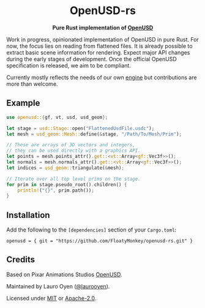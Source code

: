 <div align="center">

# OpenUSD-rs
**Pure Rust implementation of [OpenUSD](https://github.com/PixarAnimationStudios/OpenUSD)**

</div>

Work in progress, opinionated implementation of OpenUSD in pure Rust. For now, the focus lies on reading from flattened files. It is already possible to extract basic scene information for rendering. Expect major API changes during the early stages of development. Once the official OpenUSD specification is released, we aim to be compliant.

Currently mostly reflects the needs of our own [engine](https://github.com/FloatyMonkey/engine) but contributions are more than welcome.

## Example

```rust
use openusd::{gf, vt, usd, usd_geom};

let stage = usd::Stage::open("FlattenedUsdFile.usdc");
let mesh = usd_geom::Mesh::define(&stage, "/Path/To/Mesh/Prim");

// These are arrays of 3D vectors and integers,
// they can be used directly with a graphics API.
let points = mesh.points_attr().get::<vt::Array<gf::Vec3f>>();
let normals = mesh.normals_attr().get::<vt::Array<gf::Vec3f>>();
let indices = usd_geom::triangulate(&mesh);

// Iterate over all top level prims on the stage.
for prim in stage.pseudo_root().children() {
    println!("{}", prim.path());
}
```

## Installation

Add the following to the `[dependencies]` section of your `Cargo.toml`:

```
openusd = { git = "https://github.com/FloatyMonkey/openusd-rs.git" }
```

## Credits

Based on Pixar Animations Studios [OpenUSD](https://github.com/PixarAnimationStudios/OpenUSD).

Maintained by Lauro Oyen ([@laurooyen](https://github.com/laurooyen)).

Licensed under [MIT](LICENSE-MIT) or [Apache-2.0](LICENSE-APACHE).
